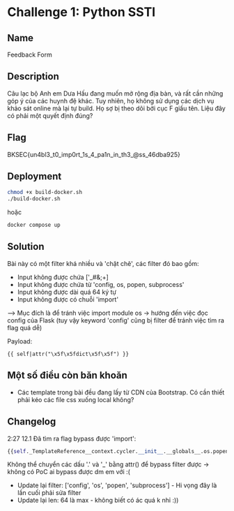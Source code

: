 # Challenge 1: Python SSTI

## Name
Feedback Form

## Description
Câu lạc bộ Anh em Dưa Hấu đang muốn mở rộng địa bàn, và rất cần những góp ý của các huynh đệ khác. Tuy nhiên, họ không sử dụng các dịch vụ khảo sát online mà lại tự build. Họ sợ bị theo dõi bởi cục F giấu tên. Liệu đây có phải một quyết định đúng?

## Flag
BKSEC{un4bl3_t0_imp0rt_1s_4_pa1n_in_th3_@ss_46dba925}

## Deployment
```bash
chmod +x build-docker.sh
./build-docker.sh
```

hoặc

```bash
docker compose up
```

## Solution

Bài này có một filter khá nhiều và 'chặt chẽ', các filter đó bao gồm:
- Input không được chứa ['_#&;+]
- Input không được chứa từ 'config, os, popen, subprocess'
- Input không được dài quá 64 ký tự
- Input không được có chuỗi 'import'

--> Mục đích là để tránh việc import module os -> hướng đến việc đọc config của Flask (tuy vậy keyword 'config' cũng bị filter để tránh việc tìm ra flag quá dễ)

Payload:
```
{{ self|attr("\x5f\x5fdict\x5f\x5f") }}
```

## Một số điều còn băn khoăn
- Các template trong bài đều đang lấy từ CDN của Bootstrap. Có cần thiết phải kéo các file css xuống local không?

## Changelog
2:27 12.1
Đã tìm ra flag bypass được 'import': 
```python
{{self._TemplateReference__context.cycler.__init__.__globals__.os.popen(‘id’).read()}}
```
Không thể chuyển các dấu '.' và '_' bằng attr() để bypass filter được -> không có PoC
ai bypass được dm em với :(

- Update lại filter: ['config', 'os', 'popen', 'subprocess'] - Hi vọng đây là lần cuối phải sửa filter
- Update lại len: 64 là max - không biết có ác quá k nhỉ :))